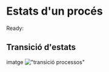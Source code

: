 # Estats d'un procés

Ready:

## Transició d'estats

imatge
!["transició processos"](transicio.jpg)
